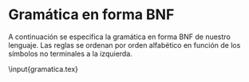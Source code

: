 # Gramática en forma BNF

A continuación se especifica la gramática en forma BNF de nuestro lenguaje.
Las reglas se ordenan por orden alfabético en función de los símbolos no terminales a la izquierda.

\input{gramatica.tex}
